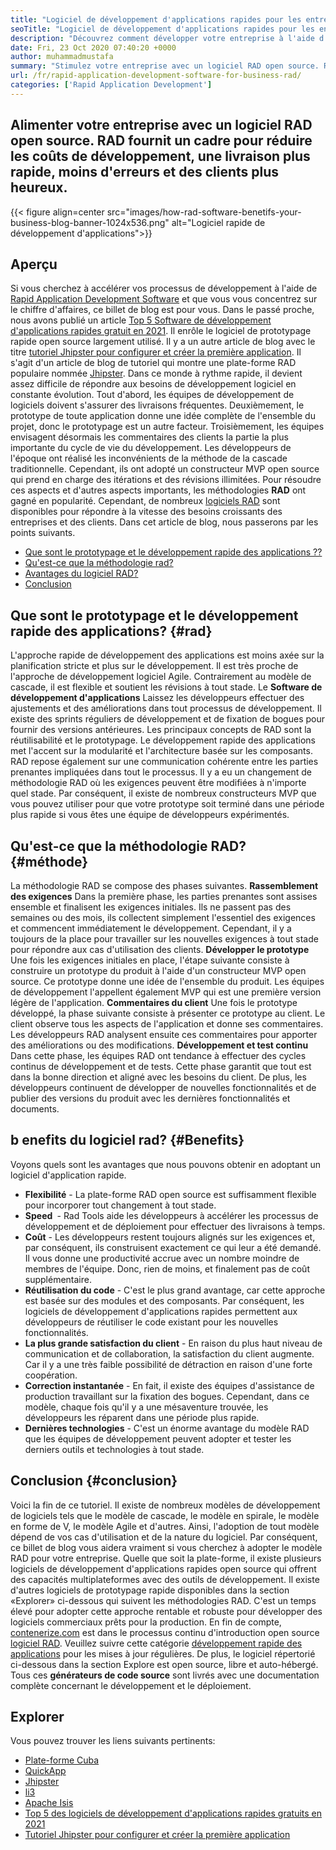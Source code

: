 ```yaml
---
title: "Logiciel de développement d'applications rapides pour les entreprises | Rad" 
seoTitle: "Logiciel de développement d'applications rapides pour les entreprises | Rad" 
description: "Découvrez comment développer votre entreprise à l'aide d'un logiciel de développement d'applications rapides. Cet article vous donnera une compréhension des méthodologies rad open source." 
date: Fri, 23 Oct 2020 07:40:20 +0000
author: muhammadmustafa
summary: "Stimulez votre entreprise avec un logiciel RAD open source. RAD fournit un cadre pour réduire les coûts de développement, une livraison plus rapide, moins d'erreurs et des clients plus heureux." 
url: /fr/rapid-application-development-software-for-business-rad/
categories: ['Rapid Application Development']
---
```


## Alimenter votre entreprise avec un logiciel RAD open source. RAD fournit un cadre pour réduire les coûts de développement, une livraison plus rapide, moins d'erreurs et des clients plus heureux.

{{< figure align=center src="images/how-rad-software-benetifs-your-business-blog-banner-1024x536.png" alt="Logiciel rapide de développement d'applications">}}


## Aperçu
Si vous cherchez à accélérer vos processus de développement à l'aide de [Rapid Application Development Software][1] et que vous vous concentrez sur le chiffre d'affaires, ce billet de blog est pour vous. Dans le passé proche, nous avons publié un article [Top 5 Software de développement d'applications rapides gratuit en 2021][2]. Il enrôle le logiciel de prototypage rapide open source largement utilisé. Il y a un autre article de blog avec le titre [tutoriel Jhipster pour configurer et créer la première application][3]. Il s'agit d'un article de blog de tutoriel qui montre une plate-forme RAD populaire nommée [Jhipster][4].
Dans ce monde à rythme rapide, il devient assez difficile de répondre aux besoins de développement logiciel en constante évolution. Tout d'abord, les équipes de développement de logiciels doivent s'assurer des livraisons fréquentes. Deuxièmement, le prototype de toute application donne une idée complète de l'ensemble du projet, donc le prototypage est un autre facteur. Troisièmement, les équipes envisagent désormais les commentaires des clients la partie la plus importante du cycle de vie du développement. Les développeurs de l'époque ont réalisé les inconvénients de la méthode de la cascade traditionnelle. Cependant, ils ont adopté un constructeur MVP open source qui prend en charge des itérations et des révisions illimitées.
Pour résoudre ces aspects et d'autres aspects importants, les méthodologies **RAD**  ont gagné en popularité. Cependant, de nombreux [logiciels RAD][1] sont disponibles pour répondre à la vitesse des besoins croissants des entreprises et des clients.
Dans cet article de blog, nous passerons par les points suivants.
  * [Que sont le prototypage et le développement rapide des applications ??][5]
  * [Qu'est-ce que la méthodologie rad?][6]
  * [Avantages du logiciel RAD?][7]
  * [Conclusion][8]

## Que sont le prototypage et le développement rapide des applications?   {#rad}
L'approche rapide de développement des applications est moins axée sur la planification stricte et plus sur le développement. Il est très proche de l'approche de développement logiciel Agile. Contrairement au modèle de cascade, il est flexible et soutient les révisions à tout stade.
Le **Software de développement d'applications**  Laissez les développeurs effectuer des ajustements et des améliorations dans tout processus de développement. Il existe des sprints réguliers de développement et de fixation de bogues pour fournir des versions antérieures.
Les principaux concepts de RAD sont la réutilisabilité et le prototypage. Le développement rapide des applications met l'accent sur la modularité et l'architecture basée sur les composants. RAD repose également sur une communication cohérente entre les parties prenantes impliquées dans tout le processus. Il y a eu un changement de méthodologie RAD où les exigences peuvent être modifiées à n'importe quel stade. Par conséquent, il existe de nombreux constructeurs MVP que vous pouvez utiliser pour que votre prototype soit terminé dans une période plus rapide si vous êtes une équipe de développeurs expérimentés.

## Qu'est-ce que la méthodologie RAD?   {#méthode}
La méthodologie RAD se compose des phases suivantes.
**Rassemblement des exigences** 
Dans la première phase, les parties prenantes sont assises ensemble et finalisent les exigences initiales. Ils ne passent pas des semaines ou des mois, ils collectent simplement l'essentiel des exigences et commencent immédiatement le développement. Cependant, il y a toujours de la place pour travailler sur les nouvelles exigences à tout stade pour répondre aux cas d'utilisation des clients.
**Développer le prototype** 
Une fois les exigences initiales en place, l'étape suivante consiste à construire un prototype du produit à l'aide d'un constructeur MVP open source. Ce prototype donne une idée de l'ensemble du produit. Les équipes de développement l'appellent également MVP qui est une première version légère de l'application.
**Commentaires du client** 
Une fois le prototype développé, la phase suivante consiste à présenter ce prototype au client. Le client observe tous les aspects de l'application et donne ses commentaires. Les développeurs RAD analysent ensuite ces commentaires pour apporter des améliorations ou des modifications.
**Développement et test continu** 
Dans cette phase, les équipes RAD ont tendance à effectuer des cycles continus de développement et de tests. Cette phase garantit que tout est dans la bonne direction et aligné avec les besoins du client. De plus, les développeurs continuent de développer de nouvelles fonctionnalités et de publier des versions du produit avec les dernières fonctionnalités et documents.

## b **enefits du logiciel rad?** {#Benefits}
Voyons quels sont les avantages que nous pouvons obtenir en adoptant un logiciel d'application rapide.
  * **Flexibilité**  - La plate-forme RAD open source est suffisamment flexible pour incorporer tout changement à tout stade.
  *  **Speed ​​**  - Rad Tools aide les développeurs à accélérer les processus de développement et de déploiement pour effectuer des livraisons à temps.
  * **Coût**  - Les développeurs restent toujours alignés sur les exigences et, par conséquent, ils construisent exactement ce qui leur a été demandé. Il vous donne une productivité accrue avec un nombre moindre de membres de l'équipe. Donc, rien de moins, et finalement pas de coût supplémentaire.
  * **Réutilisation du code**  - C'est le plus grand avantage, car cette approche est basée sur des modules et des composants. Par conséquent, les logiciels de développement d'applications rapides permettent aux développeurs de réutiliser le code existant pour les nouvelles fonctionnalités.
  * **La plus grande satisfaction du client**  - En raison du plus haut niveau de communication et de collaboration, la satisfaction du client augmente. Car il y a une très faible possibilité de détraction en raison d'une forte coopération.
  * **Correction instantanée**  - En fait, il existe des équipes d'assistance de production travaillant sur la fixation des bogues. Cependant, dans ce modèle, chaque fois qu'il y a une mésaventure trouvée, les développeurs les réparent dans une période plus rapide.
  * **Dernières technologies**  - C'est un énorme avantage du modèle RAD que les équipes de développement peuvent adopter et tester les derniers outils et technologies à tout stade.

## **Conclusion** {#conclusion}
Voici la fin de ce tutoriel. Il existe de nombreux modèles de développement de logiciels tels que le modèle de cascade, le modèle en spirale, le modèle en forme de V, le modèle Agile et d'autres. Ainsi, l'adoption de tout modèle dépend de vos cas d'utilisation et de la nature du logiciel. Par conséquent, ce billet de blog vous aidera vraiment si vous cherchez à adopter le modèle RAD pour votre entreprise. Quelle que soit la plate-forme, il existe plusieurs logiciels de développement d'applications rapides open source qui offrent des capacités multiplateformes avec des outils de développement. Il existe d'autres logiciels de prototypage rapide disponibles dans la section «Explorer» ci-dessous qui suivent les méthodologies RAD. C'est un temps élevé pour adopter cette approche rentable et robuste pour développer des logiciels commerciaux prêts pour la production.
En fin de compte, [contenerize.com][9] est dans le processus continu d'introduction open source [logiciel RAD][1]. Veuillez suivre cette catégorie [développement rapide des applications][1] pour les mises à jour régulières. De plus, le logiciel répertorié ci-dessous dans la section Explore est open source, libre et auto-hébergé. Tous ces **générateurs de code source**  sont livrés avec une documentation complète concernant le développement et le déploiement.

## Explorer
Vous pouvez trouver les liens suivants pertinents:
  * [Plate-forme Cuba][10]
  * [QuickApp][11]
  * [Jhipster][4]
  * [li3][12]
  * [Apache Isis][13]
  * [Top 5 des logiciels de développement d'applications rapides gratuits en 2021][2]
  * [Tutoriel Jhipster pour configurer et créer la première application][3]

  
[1]: https://products.containerize.com/rad
[2]: https://blog.containerize.com/rapid-application-development/top-5-free-rapid-application-development-software-in-2021/
[3]: https://blog.containerize.com/2020/10/28/jhipster-tutorial-to-setup-and-create-the-first-application/
[4]: https://products.containerize.com/rad/jhipster
[5]: #rad
[6]: #method
[7]: #benefits
[8]: #conclusion
[9]: https://www.containerize.com/
[10]: https://products.containerize.com/rad/cuba
[11]: https://products.containerize.com/rad/quickapp
[12]: https://products.containerize.com/rad/li3
[13]: https://products.containerize.com/rad/apache-isis
